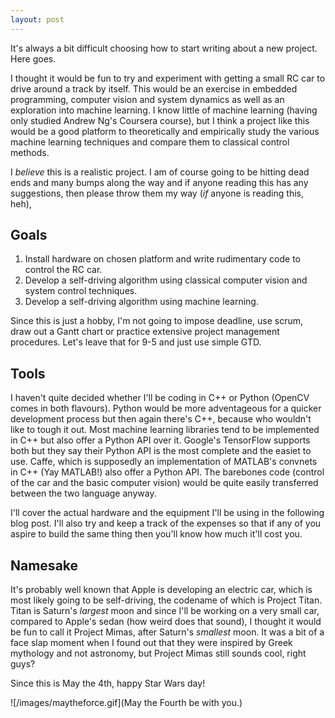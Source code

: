```yaml
---
layout: post
---
```


It's always a bit difficult choosing how to start writing about a new project. Here goes.

I thought it would be fun to try and experiment with getting a small RC car to drive around a track by itself. This would be an exercise in embedded programming, computer vision and system dynamics as well as an exploration into machine learning. I know little of machine learning (having only studied Andrew Ng's Coursera course), but I think a project like this would be a good platform to theoretically and empirically study the various machine learning techniques and compare them to classical control methods.

I *believe* this is a realistic project. I am of course going to be hitting dead ends and many bumps along the way and if anyone reading this has any suggestions, then please throw them my way (*if* anyone is reading this, heh),

## Goals

1. Install hardware on chosen platform and write rudimentary code to control the RC car.
2. Develop a self-driving algorithm using classical computer vision and system control techniques.
3. Develop a self-driving algorithm using machine learning.

Since this is just a hobby, I'm not going to impose deadline, use scrum, draw out a Gantt chart or practice extensive project management procedures. Let's leave that for 9-5 and just use simple GTD.

## Tools

I haven't quite decided whether I'll be coding in C++ or Python (OpenCV comes in both flavours). Python would be more adventageous for a quicker development process but then again there's C++, because who wouldn't like to tough it out. Most machine learning libraries tend to be implemented in C++ but also offer a Python API over it. Google's TensorFlow supports both but they say their Python API is the most complete and the easiet to use. Caffe, which is supposedly an implementation of MATLAB's convnets in C++ (Yay MATLAB!) also offer a Python API. The barebones code (control of the car and the basic computer vision) would be quite easily transferred between the two language anyway.

I'll cover the actual hardware and the equipment I'll be using in the following blog post. I'll also try and keep a track of the expenses so that if any of you aspire to build the same thing then you'll know how much it'll cost you.

## Namesake

It's probably well known that Apple is developing an electric car, which is most likely going to be self-driving, the codename of which is Project Titan. Titan is Saturn's *largest* moon and since I'll be working on a very small car, compared to Apple's sedan (how weird does that sound), I thought it would be fun to call it Project Mimas, after Saturn's *smallest* moon. It was a bit of a face slap moment when I found out that they were inspired by Greek mythology and not astronomy, but Project Mimas still sounds cool, right guys?



Since this is May the 4th, happy Star Wars day!

![/images/maytheforce.gif](May the Fourth be with you.)